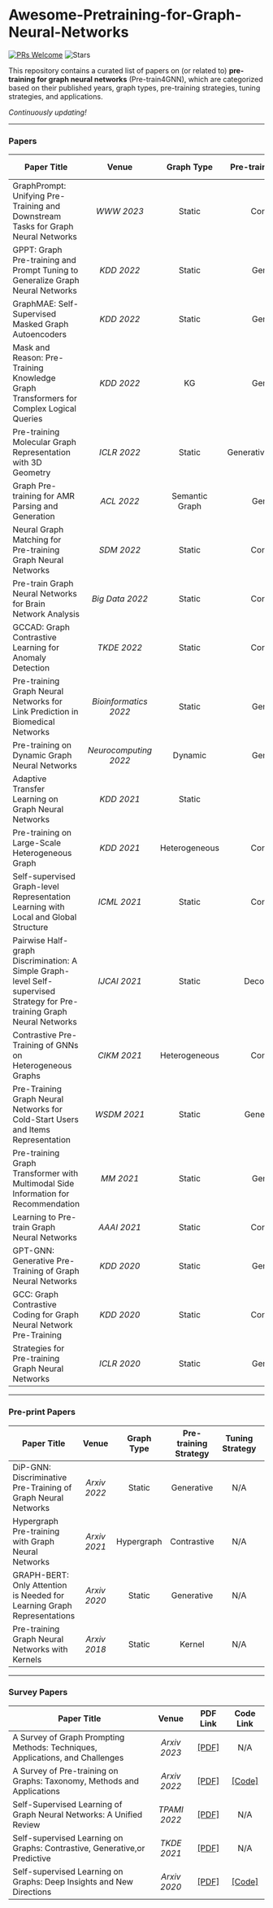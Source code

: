 # Awesome-Pretraining-for-Graph-Neural-Networks
[![PRs Welcome](https://img.shields.io/badge/PRs-welcome-yellow.svg)](https://github.com/YuanchenBei/Awesome-Pretraining-for-Graph-Neural-Networks) 
![Stars](https://img.shields.io/github/stars/YuanchenBei/Awesome-Pretraining-for-Graph-Neural-Networks?color=green)

This repository contains a curated list of papers on (or related to) **pre-training for graph neural networks** (Pre-train4GNN), which are categorized based on their published years, graph types, pre-training strategies, tuning strategies, and applications.

*Continuously updating!*

-----
### Papers

| **Paper Title** | **Venue** | **Graph Type**  | **Pre-training Strategy** | **Tuning Strategy** | **Application** |**PDF Link** | **Code Link** |
| --------------- | :--------: | :--------: | :--------: | :--------: | :--------: | :--------: | :--------: | 
| GraphPrompt: Unifying Pre-Training and Downstream Tasks for Graph Neural Networks | _WWW 2023_ | Static | Contrastive | Prompt | General | [[PDF]](https://arxiv.org/pdf/2302.08043.pdf) | [[Code]](https://github.com/Starlien95/GraphPrompt) |
| GPPT: Graph Pre-training and Prompt Tuning to Generalize Graph Neural Networks | _KDD 2022_ | Static | Generative | Prompt | General | [[PDF]](https://dl.acm.org/doi/pdf/10.1145/3534678.3539249) | [[Code]](https://github.com/MingChen-Sun/GPPT) |
| GraphMAE: Self-Supervised Masked Graph Autoencoders | _KDD 2022_ | Static | Generative | N/A | General | [[PDF]](https://dl.acm.org/doi/pdf/10.1145/3534678.3539321) | [[Code]](https://github.com/THUDM/GraphMAE) |
| Mask and Reason: Pre-Training Knowledge Graph Transformers for Complex Logical Queries | _KDD 2022_ | KG | Generative | Generative | General | [[PDF]](https://dl.acm.org/doi/pdf/10.1145/3534678.3539472) | [[Code]](https://github.com/THUDM/kgTransformer) |
| Pre-training Molecular Graph Representation with 3D Geometry | _ICLR 2022_ | Static | Generative+Contrastive | N/A | Biology | [[PDF]](https://openreview.net/pdf?id=xQUe1pOKPam) | [[Code]](https://github.com/chao1224/GraphMVP) |
| Graph Pre-training for AMR Parsing and Generation | _ACL 2022_ | Semantic Graph | Generative | N/A | NLP (AMR) | [[PDF]](https://aclanthology.org/2022.acl-long.415.pdf) | [[Code]](https://github.com/goodbai-nlp/AMRBART) |
| Neural Graph Matching for Pre-training Graph Neural Networks | _SDM 2022_ | Static | Contrastive | N/A | General | [[PDF]](https://epubs.siam.org/doi/pdf/10.1137/1.9781611977172.20) | [[Code]](https://github.com/RUCAIBox/GMPT) |
| Pre-train Graph Neural Networks for Brain Network Analysis | _Big Data 2022_ | Static | Contrastive | N/A | Biology | [[PDF]](https://openreview.net/pdf?id=I1Mdyc2Bg5x) | N/A |
| GCCAD: Graph Contrastive Learning for Anomaly Detection | _TKDE 2022_ | Static | Contrastive | N/A | Anomaly Detection | [[PDF]](https://arxiv.org/pdf/2108.07516.pdf) | [[Code]](https://github.com/THUDM/GraphCAD) |
| Pre-training Graph Neural Networks for Link Prediction in Biomedical Networks | _Bioinformatics 2022_ | Static | Generative | N/A |  Biology | [[PDF]](https://ink.library.smu.edu.sg/cgi/viewcontent.cgi?article=8161&context=sis_research) | [[Code]](https://github.com/longyahui/PT-GNN) |
| Pre-training on Dynamic Graph Neural Networks | _Neurocomputing 2022_ | Dynamic | Generative | N/A | General | [[PDF]](https://arxiv.org/pdf/2102.12380.pdf) | [[Code]](https://github.com/Mobzhang/PT-DGNN) |
| Adaptive Transfer Learning on Graph Neural Networks | _KDD 2021_ | Static | N/A | Meta Learning | General | [[PDF]](https://dl.acm.org/doi/pdf/10.1145/3447548.3467450) | [[Code]](https://github.com/Sean-Huang65/AUX-TS) |
| Pre-training on Large-Scale Heterogeneous Graph | _KDD 2021_ | Heterogeneous | Contrastive | N/A | General | [[PDF]](https://dl.acm.org/doi/pdf/10.1145/3447548.3467396) | [[Code]](https://github.com/BUPT-GAMMA/PTHGNN) |
| Self-supervised Graph-level Representation Learning with Local and Global Structure | _ICML 2021_ | Static | Contrastive | N/A | Biology | [[PDF]](http://proceedings.mlr.press/v139/xu21g/xu21g.pdf) | [[Code]](https://github.com/DeepGraphLearning/GraphLoG) |
| Pairwise Half-graph Discrimination: A Simple Graph-level Self-supervised Strategy for Pre-training Graph Neural Networks | _IJCAI 2021_ | Static | Decomposition | N/A | General | [[PDF]](https://www.ijcai.org/proceedings/2021/0371.pdf) | N/A |
| Contrastive Pre-Training of GNNs on Heterogeneous Graphs | _CIKM 2021_ | Heterogeneous | Contrastive | N/A | General | [[PDF]](https://dl.acm.org/doi/pdf/10.1145/3447548.3467396) | [[Code]](https://github.com/BUPT-GAMMA/CPT-HG) |
| Pre-Training Graph Neural Networks for Cold-Start Users and Items Representation | _WSDM 2021_ | Static | Generative+RL | N/A | Recommendation | [[PDF]](https://dl.acm.org/doi/pdf/10.1145/3437963.3441738) | [[Code]](https://github.com/jerryhao66/Pretrain-Recsys) |
| Pre-training Graph Transformer with Multimodal Side Information for Recommendation | _MM 2021_ | Static | Generative | N/A | Recommendation | [[PDF]](https://dl.acm.org/doi/pdf/10.1145/3474085.3475709) | [[Code]](https://github.com/uoo723/PMGT) |
| Learning to Pre-train Graph Neural Networks | _AAAI 2021_ | Static | Contrastive | N/A | General | [[PDF]](https://ojs.aaai.org/index.php/AAAI/article/download/16552/16359) | [[Code]](https://github.com/rootlu/L2P-GNN) |
| GPT-GNN: Generative Pre-Training of Graph Neural Networks | _KDD 2020_ | Static | Generative | N/A | General | [[PDF]](https://dl.acm.org/doi/pdf/10.1145/3394486.3403237) | [[Code]](https://github.com/UCLA-DM/GPT-GNN) |
| GCC: Graph Contrastive Coding for Graph Neural Network Pre-Training | _KDD 2020_ | Static | Contrastive | N/A | General | [[PDF]](https://dl.acm.org/doi/pdf/10.1145/3394486.3403168) | [[Code]](https://github.com/THUDM/GCC) |
| Strategies for Pre-training Graph Neural Networks | _ICLR 2020_ | Static | Generative | N/A | Chemistry&Biology | [[PDF]](https://arxiv.org/pdf/1905.12265.pdf) | [[Code]](http://snap.stanford.edu/gnn-pretrain) |

---------

### Pre-print Papers
| **Paper Title** | **Venue** | **Graph Type**  | **Pre-training Strategy** | **Tuning Strategy** | **Application** |**PDF Link** | **Code Link** |
| --------------- | :--------: | :--------: | :--------: | :--------: | :--------: | :--------: | :--------: | 
| DiP-GNN: Discriminative Pre-Training of Graph Neural Networks | _Arxiv 2022_ | Static | Generative | N/A | General | [[PDF]](https://arxiv.org/pdf/2209.07499.pdf) | N/A |
| Hypergraph Pre-training with Graph Neural Networks | _Arxiv 2021_ | Hypergraph | Contrastive | N/A | General | [[PDF]](https://arxiv.org/pdf/2302.08043.pdf) | N/A |
| GRAPH-BERT: Only Attention is Needed for Learning Graph Representations | _Arxiv 2020_ | Static | Generative | N/A | General | [[PDF]](http://www.ifmlab.org/files/paper/graph_bert.pdf) | [[Code]](https://github.com/jwzhanggy/Graph-Bert) |
| Pre-training Graph Neural Networks with Kernels | _Arxiv 2018_ | Static | Kernel | N/A | General | [[PDF]](https://arxiv.org/pdf/1811.06930.pdf) | N/A |

----------

### Survey Papers

| **Paper Title** | **Venue** | **PDF Link** | **Code Link** |
| --------------- | :--------: | :--------: | :--------: | 
| A Survey of Graph Prompting Methods: Techniques, Applications, and Challenges | _Arxiv 2023_ | [[PDF]](https://arxiv.org/pdf/2303.07275.pdf) | N/A |
| A Survey of Pre-training on Graphs: Taxonomy, Methods and Applications | _Arxiv 2022_ | [[PDF]](https://arxiv.org/pdf/2202.07893.pdf) | [[Code]](https://github.com/junxia97/awesome-pretrain-on-molecules) |
| Self-Supervised Learning of Graph Neural Networks: A Unified Review | _TPAMI 2022_ | [[PDF]](https://arxiv.org/pdf/2102.10757.pdf) | N/A |
| Self-supervised Learning on Graphs: Contrastive, Generative,or Predictive | _TKDE 2021_ | [[PDF]](https://arxiv.org/pdf/2105.07342.pdf) | N/A |
| Self-supervised Learning on Graphs: Deep Insights and New Directions | _Arxiv 2020_ | [[PDF]](https://arxiv.org/pdf/2006.10141.pdf) | [[Code]](https://github.com/ChandlerBang/SelfTask-GNN) |


